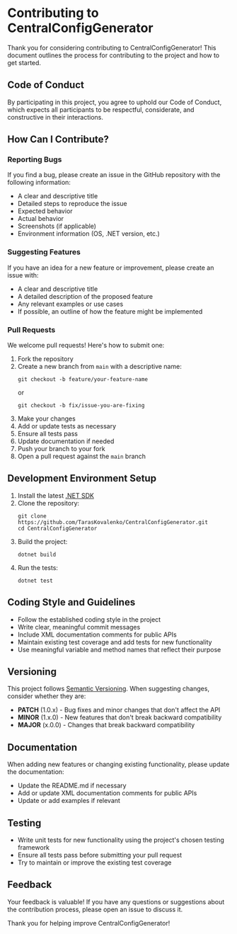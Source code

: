 # Contributing to CentralConfigGenerator

Thank you for considering contributing to CentralConfigGenerator! This document outlines the process for contributing to the project and how to get started.

## Code of Conduct

By participating in this project, you agree to uphold our Code of Conduct, which expects all participants to be respectful, considerate, and constructive in their interactions.

## How Can I Contribute?

### Reporting Bugs

If you find a bug, please create an issue in the GitHub repository with the following information:

- A clear and descriptive title
- Detailed steps to reproduce the issue
- Expected behavior
- Actual behavior
- Screenshots (if applicable)
- Environment information (OS, .NET version, etc.)

### Suggesting Features

If you have an idea for a new feature or improvement, please create an issue with:

- A clear and descriptive title
- A detailed description of the proposed feature
- Any relevant examples or use cases
- If possible, an outline of how the feature might be implemented

### Pull Requests

We welcome pull requests! Here's how to submit one:

1. Fork the repository
2. Create a new branch from `main` with a descriptive name:
   ```
   git checkout -b feature/your-feature-name
   ```
   or
   ```
   git checkout -b fix/issue-you-are-fixing
   ```
3. Make your changes
4. Add or update tests as necessary
5. Ensure all tests pass
6. Update documentation if needed
7. Push your branch to your fork
8. Open a pull request against the `main` branch

## Development Environment Setup

1. Install the latest [.NET SDK](https://dotnet.microsoft.com/download)
2. Clone the repository:
   ```
   git clone https://github.com/TarasKovalenko/CentralConfigGenerator.git
   cd CentralConfigGenerator
   ```
3. Build the project:
   ```
   dotnet build
   ```
4. Run the tests:
   ```
   dotnet test
   ```

## Coding Style and Guidelines

- Follow the established coding style in the project
- Write clear, meaningful commit messages
- Include XML documentation comments for public APIs
- Maintain existing test coverage and add tests for new functionality
- Use meaningful variable and method names that reflect their purpose

## Versioning

This project follows [Semantic Versioning](https://semver.org/). When suggesting changes, consider whether they are:

- **PATCH** (1.0.x) - Bug fixes and minor changes that don't affect the API
- **MINOR** (1.x.0) - New features that don't break backward compatibility
- **MAJOR** (x.0.0) - Changes that break backward compatibility

## Documentation

When adding new features or changing existing functionality, please update the documentation:

- Update the README.md if necessary
- Add or update XML documentation comments for public APIs
- Update or add examples if relevant

## Testing

- Write unit tests for new functionality using the project's chosen testing framework
- Ensure all tests pass before submitting your pull request
- Try to maintain or improve the existing test coverage

## Feedback

Your feedback is valuable! If you have any questions or suggestions about the contribution process, please open an issue to discuss it.

Thank you for helping improve CentralConfigGenerator!
